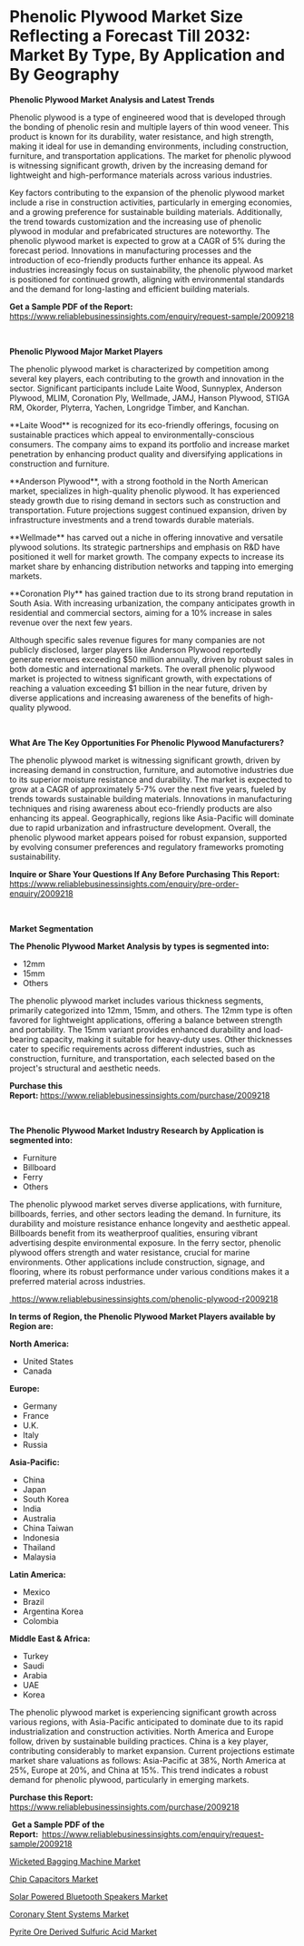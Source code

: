 <p><h1>Phenolic Plywood Market Size Reflecting a Forecast Till 2032: Market By Type, By Application and By Geography</h1></p><p><strong>Phenolic Plywood Market Analysis and Latest Trends</strong></p>
<p><p>Phenolic plywood is a type of engineered wood that is developed through the bonding of phenolic resin and multiple layers of thin wood veneer. This product is known for its durability, water resistance, and high strength, making it ideal for use in demanding environments, including construction, furniture, and transportation applications. The market for phenolic plywood is witnessing significant growth, driven by the increasing demand for lightweight and high-performance materials across various industries.</p><p>Key factors contributing to the expansion of the phenolic plywood market include a rise in construction activities, particularly in emerging economies, and a growing preference for sustainable building materials. Additionally, the trend towards customization and the increasing use of phenolic plywood in modular and prefabricated structures are noteworthy. The phenolic plywood market is expected to grow at a CAGR of 5% during the forecast period. Innovations in manufacturing processes and the introduction of eco-friendly products further enhance its appeal. As industries increasingly focus on sustainability, the phenolic plywood market is positioned for continued growth, aligning with environmental standards and the demand for long-lasting and efficient building materials.</p></p>
<p><strong>Get a Sample PDF of the Report:&nbsp;</strong> <a href="https://www.reliablebusinessinsights.com/enquiry/request-sample/2009218?utm_campaign=1091&utm_medium=2&utm_source=Github&utm_content=ia&utm_term=30012025&utm_id=phenolic-plywood">https://www.reliablebusinessinsights.com/enquiry/request-sample/2009218</a></p>
<p>&nbsp;</p>
<p><strong>Phenolic Plywood Major Market Players</strong></p>
<p><p>The phenolic plywood market is characterized by competition among several key players, each contributing to the growth and innovation in the sector. Significant participants include Laite Wood, Sunnyplex, Anderson Plywood, MLIM, Coronation Ply, Wellmade, JAMJ, Hanson Plywood, STIGA RM, Okorder, Plyterra, Yachen, Longridge Timber, and Kanchan.</p><p>**Laite Wood** is recognized for its eco-friendly offerings, focusing on sustainable practices which appeal to environmentally-conscious consumers. The company aims to expand its portfolio and increase market penetration by enhancing product quality and diversifying applications in construction and furniture.</p><p>**Anderson Plywood**, with a strong foothold in the North American market, specializes in high-quality phenolic plywood. It has experienced steady growth due to rising demand in sectors such as construction and transportation. Future projections suggest continued expansion, driven by infrastructure investments and a trend towards durable materials.</p><p>**Wellmade** has carved out a niche in offering innovative and versatile plywood solutions. Its strategic partnerships and emphasis on R&D have positioned it well for market growth. The company expects to increase its market share by enhancing distribution networks and tapping into emerging markets.</p><p>**Coronation Ply** has gained traction due to its strong brand reputation in South Asia. With increasing urbanization, the company anticipates growth in residential and commercial sectors, aiming for a 10% increase in sales revenue over the next few years.</p><p>Although specific sales revenue figures for many companies are not publicly disclosed, larger players like Anderson Plywood reportedly generate revenues exceeding $50 million annually, driven by robust sales in both domestic and international markets. The overall phenolic plywood market is projected to witness significant growth, with expectations of reaching a valuation exceeding $1 billion in the near future, driven by diverse applications and increasing awareness of the benefits of high-quality plywood.</p></p>
<p>&nbsp;</p>
<p><strong>What Are The Key Opportunities For Phenolic Plywood Manufacturers?</strong></p>
<p><p>The phenolic plywood market is witnessing significant growth, driven by increasing demand in construction, furniture, and automotive industries due to its superior moisture resistance and durability. The market is expected to grow at a CAGR of approximately 5-7% over the next five years, fueled by trends towards sustainable building materials. Innovations in manufacturing techniques and rising awareness about eco-friendly products are also enhancing its appeal. Geographically, regions like Asia-Pacific will dominate due to rapid urbanization and infrastructure development. Overall, the phenolic plywood market appears poised for robust expansion, supported by evolving consumer preferences and regulatory frameworks promoting sustainability.</p></p>
<p><strong>Inquire or Share Your Questions If Any Before Purchasing This Report:</strong> <a href="https://www.reliablebusinessinsights.com/enquiry/pre-order-enquiry/2009218?utm_campaign=1091&utm_medium=2&utm_source=Github&utm_content=ia&utm_term=30012025&utm_id=phenolic-plywood">https://www.reliablebusinessinsights.com/enquiry/pre-order-enquiry/2009218</a></p>
<p>&nbsp;</p>
<p><strong>Market Segmentation</strong></p>
<p><strong>The Phenolic Plywood Market Analysis by types is segmented into:</strong></p>
<p><ul><li>12mm</li><li>15mm</li><li>Others</li></ul></p>
<p><p>The phenolic plywood market includes various thickness segments, primarily categorized into 12mm, 15mm, and others. The 12mm type is often favored for lightweight applications, offering a balance between strength and portability. The 15mm variant provides enhanced durability and load-bearing capacity, making it suitable for heavy-duty uses. Other thicknesses cater to specific requirements across different industries, such as construction, furniture, and transportation, each selected based on the project's structural and aesthetic needs.</p></p>
<p><strong>Purchase this Report:&nbsp;</strong><a href="https://www.reliablebusinessinsights.com/purchase/2009218?utm_campaign=1091&utm_medium=2&utm_source=Github&utm_content=ia&utm_term=30012025&utm_id=phenolic-plywood">https://www.reliablebusinessinsights.com/purchase/2009218</a></p>
<p>&nbsp;</p>
<p><strong>The Phenolic Plywood Market Industry Research by Application is segmented into:</strong></p>
<p><ul><li>Furniture</li><li>Billboard</li><li>Ferry</li><li>Others</li></ul></p>
<p><p>The phenolic plywood market serves diverse applications, with furniture, billboards, ferries, and other sectors leading the demand. In furniture, its durability and moisture resistance enhance longevity and aesthetic appeal. Billboards benefit from its weatherproof qualities, ensuring vibrant advertising despite environmental exposure. In the ferry sector, phenolic plywood offers strength and water resistance, crucial for marine environments. Other applications include construction, signage, and flooring, where its robust performance under various conditions makes it a preferred material across industries.</p></p>
<p><a href="https://www.reliablebusinessinsights.com/phenolic-plywood-r2009218?utm_campaign=1091&utm_medium=2&utm_source=Github&utm_content=ia&utm_term=30012025&utm_id=phenolic-plywood">&nbsp;https://www.reliablebusinessinsights.com/phenolic-plywood-r2009218</a></p>
<p><strong>In terms of Region, the Phenolic Plywood Market Players available by Region are:</strong></p>
<p>
    <p> <strong> North America: </strong>
        <ul>
            <li>United States</li>
            <li>Canada</li>
        </ul>
        </p> 
    <p> <strong> Europe: </strong>
        <ul>
            <li>Germany</li>
            <li>France</li>
            <li>U.K.</li>
            <li>Italy</li>
            <li>Russia</li>
        </ul>
        </p> 
    <p> <strong> Asia-Pacific: </strong>
        <ul>
            <li>China</li>
            <li>Japan</li>
            <li>South Korea</li>
            <li>India</li>
            <li>Australia</li>
            <li>China Taiwan</li>
            <li>Indonesia</li>
            <li>Thailand</li>
            <li>Malaysia</li>
        </ul>
        </p> 
    <p> <strong> Latin America: </strong>
        <ul>
            <li>Mexico</li>
            <li>Brazil</li>
            <li>Argentina Korea</li>
            <li>Colombia</li>
        </ul>
        </p> 
    <p> <strong> Middle East & Africa: </strong>
        <ul>
            <li>Turkey</li>
            <li>Saudi</li>
            <li>Arabia</li>
            <li>UAE</li>
            <li>Korea</li>
        </ul>
    </p>
    </p>
<p><p>The phenolic plywood market is experiencing significant growth across various regions, with Asia-Pacific anticipated to dominate due to its rapid industrialization and construction activities. North America and Europe follow, driven by sustainable building practices. China is a key player, contributing considerably to market expansion. Current projections estimate market share valuations as follows: Asia-Pacific at 38%, North America at 25%, Europe at 20%, and China at 15%. This trend indicates a robust demand for phenolic plywood, particularly in emerging markets.</p></p>
<p><strong>Purchase this Report: </strong><a href="https://www.reliablebusinessinsights.com/purchase/2009218?utm_campaign=1091&utm_medium=2&utm_source=Github&utm_content=ia&utm_term=30012025&utm_id=phenolic-plywood">https://www.reliablebusinessinsights.com/purchase/2009218</a></p>
<p>&nbsp;<strong>Get a Sample PDF of the Report:&nbsp;&nbsp;</strong><a href="https://www.reliablebusinessinsights.com/enquiry/request-sample/2009218?utm_campaign=1091&utm_medium=2&utm_source=Github&utm_content=ia&utm_term=30012025&utm_id=phenolic-plywood">https://www.reliablebusinessinsights.com/enquiry/request-sample/2009218</a></p>
<p><strong></strong></p>
<p><p><a href="https://www.linkedin.com/pulse/in-depth-wicketed-bagging-machine-market-research-comprehensive-ij6te?utm_campaign=1091&utm_medium=2&utm_source=Github&utm_content=ia&utm_term=30012025&utm_id=phenolic-plywood">Wicketed Bagging Machine Market</a></p><p><a href="https://www.linkedin.com/pulse/comprehensive-chip-capacitors-market-study-projected-growth-s8xec?utm_campaign=1091&utm_medium=2&utm_source=Github&utm_content=ia&utm_term=30012025&utm_id=phenolic-plywood">Chip Capacitors Market</a></p><p><a href="https://www.linkedin.com/pulse/solar-powered-bluetooth-speakers-market-size-forecast-analysis-82que?utm_campaign=1091&utm_medium=2&utm_source=Github&utm_content=ia&utm_term=30012025&utm_id=phenolic-plywood">Solar Powered Bluetooth Speakers Market</a></p><p><a href="https://www.linkedin.com/pulse/comprehensive-overview-coronary-stent-systems-market-projected-yeioe?utm_campaign=1091&utm_medium=2&utm_source=Github&utm_content=ia&utm_term=30012025&utm_id=phenolic-plywood">Coronary Stent Systems Market</a></p><p><a href="https://www.linkedin.com/pulse/pyrite-ore-derived-sulfuric-acid-market-scope-business-bhn4e?utm_campaign=1091&utm_medium=2&utm_source=Github&utm_content=ia&utm_term=30012025&utm_id=phenolic-plywood">Pyrite Ore Derived Sulfuric Acid Market</a></p></p>